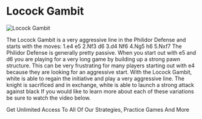 # Locock Gambit

![Locock Gambit](https://www.thechesswebsite.com/wp-content/uploads/2019/06/locock-gambit.png)


The Locock Gambit is a very aggressive line in the Philidor Defense and starts with the moves:
1.e4 e5
2.Nf3 d6
3.d4 Nf6
4.Ng5 h6
5.Nxf7
The Philidor Defense is generally pretty passive. When you start out with e5 and d6 you are playing for a very long game by building up a strong pawn structure. This can be very frustrating for many players starting out with e4 because they are looking for an aggressive start.
With the Locock Gambit, white is able to regain the initiative and play a very aggressive line. The knight is sacrificed and in exchange, white is able to launch a strong attack against black
If you would like to learn more about each of these variations be sure to watch the video below.




Get Unlimited Access To All Of Our Strategies, Practice Games And More